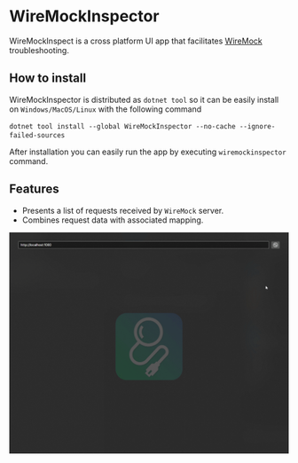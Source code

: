 # WireMockInspector

WireMockInspect is a cross platform UI app that facilitates [WireMock](https://wiremock.org/) troubleshooting.


## How to install

WireMockInspector is distributed as `dotnet tool` so it can be easily install on `Windows/MacOS/Linux` with the following command

```
dotnet tool install --global WireMockInspector --no-cache --ignore-failed-sources
```

After installation you can easily run the app by executing `wiremockinspector` command.

## Features
- Presents a list of requests received by `WireMock` server.
- Combines request data with associated mapping.

![](wiremock_basic_features.gif)
